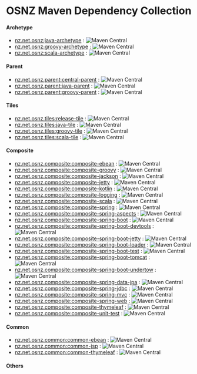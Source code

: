 # OSNZ Maven Dependency Collection

#### Archetype
* [nz.net.osnz:java-archetype](https://github.com/OpenSourceNZ/java-archetype) : ![Maven Central](https://img.shields.io/maven-central/v/nz.net.osnz/java-archetype.svg?style=flat-square)
* [nz.net.osnz:groovy-archetype](https://github.com/OpenSourceNZ/groovy-archetype) : ![Maven Central](https://img.shields.io/maven-central/v/nz.net.osnz/groovy-archetype.svg?style=flat-square)
* [nz.net.osnz:scala-archetype](https://github.com/OpenSourceNZ/scala-archetype) : ![Maven Central](https://img.shields.io/maven-central/v/nz.net.osnz/scala-archetype.svg?style=flat-square)

#### Parent
* [nz.net.osnz.parent:central-parent](https://github.com/OpenSourceNZ/central-parent) : ![Maven Central](https://img.shields.io/maven-central/v/nz.net.osnz.parent/central-parent.svg?style=flat-square)
* [nz.net.osnz.parent:java-parent](https://github.com/OpenSourceNZ/java-parent) : ![Maven Central](https://img.shields.io/maven-central/v/nz.net.osnz.parent/java-parent.svg?style=flat-square)
* [nz.net.osnz.parent:groovy-parent](https://github.com/OpenSourceNZ/groovy-parent) : ![Maven Central](https://img.shields.io/maven-central/v/nz.net.osnz.parent/groovy-parent.svg?style=flat-square)

#### Tiles
* [nz.net.osnz.tiles:release-tile](https://github.com/OSNZ/release-tile) : ![Maven Central](https://img.shields.io/maven-central/v/io.osnz.tiles/release-tile.svg?style=flat-square)
* [nz.net.osnz.tiles:java-tile](https://github.com/OSNZ/java-tile) : ![Maven Central](https://img.shields.io/maven-central/v/io.osnz.tiles/java-tile.svg?style=flat-square)
* [nz.net.osnz.tiles:groovy-tile](https://github.com/OSNZ/groovy-tile) : ![Maven Central](https://img.shields.io/maven-central/v/io.osnz.tiles/groovy-tile.svg?style=flat-square)
* [nz.net.osnz.tiles:scala-tile](https://github.com/OSNZ/scala-tile) : ![Maven Central](https://img.shields.io/maven-central/v/io.osnz.tiles/scala-tile.svg?style=flat-square)

#### Composite
* [nz.net.osnz.composite:composite-ebean](https://github.com/OpenSourceNZ/composite-ebean) : ![Maven Central](https://img.shields.io/maven-central/v/nz.net.osnz.composite/composite-ebean.svg?style=flat-square)
* [nz.net.osnz.composite:composite-groovy](https://github.com/OpenSourceNZ/composite-groovy) : ![Maven Central](https://img.shields.io/maven-central/v/nz.net.osnz.composite/composite-groovy.svg?style=flat-square)
* [nz.net.osnz.composite:composite-jackson](https://github.com/OpenSourceNZ/composite-jackson) : ![Maven Central](https://img.shields.io/maven-central/v/nz.net.osnz.composite/composite-jackson.svg?style=flat-square)
* [nz.net.osnz.composite:composite-jetty](https://github.com/OpenSourceNZ/composite-jetty) : ![Maven Central](https://img.shields.io/maven-central/v/nz.net.osnz.composite/composite-jetty.svg?style=flat-square)
* [nz.net.osnz.composite:composite-kotlin](https://github.com/OpenSourceNZ/composite-kotlin) : ![Maven Central](https://img.shields.io/maven-central/v/nz.net.osnz.composite/composite-kotlin.svg?style=flat-square)
* [nz.net.osnz.composite:composite-logging](https://github.com/OpenSourceNZ/composite-logging) : ![Maven Central](https://img.shields.io/maven-central/v/nz.net.osnz.composite/composite-logging.svg?style=flat-square)
* [nz.net.osnz.composite:composite-scala](https://github.com/OpenSourceNZ/composite-scala) : ![Maven Central](https://img.shields.io/maven-central/v/nz.net.osnz.composite/composite-scala.svg?style=flat-square)
* [nz.net.osnz.composite:composite-spring](https://github.com/OpenSourceNZ/composite-spring) : ![Maven Central](https://img.shields.io/maven-central/v/nz.net.osnz.composite/composite-spring.svg?style=flat-square)
* [nz.net.osnz.composite:composite-spring-aspects](https://github.com/OpenSourceNZ/composite-spring-aspects) : ![Maven Central](https://img.shields.io/maven-central/v/nz.net.osnz.composite/composite-spring-aspects.svg?style=flat-square)
* [nz.net.osnz.composite:composite-spring-boot](https://github.com/OpenSourceNZ/composite-spring-boot) : ![Maven Central](https://img.shields.io/maven-central/v/nz.net.osnz.composite/composite-spring-boot.svg?style=flat-square)
* [nz.net.osnz.composite:composite-spring-boot-devtools](https://github.com/OpenSourceNZ/composite-spring-boot-devtools) : ![Maven Central](https://img.shields.io/maven-central/v/nz.net.osnz.composite/composite-spring-boot-devtools.svg?style=flat-square)
* [nz.net.osnz.composite:composite-spring-boot-jetty](https://github.com/OpenSourceNZ/composite-spring-boot-jetty) : ![Maven Central](https://img.shields.io/maven-central/v/nz.net.osnz.composite/composite-spring-boot-jetty.svg?style=flat-square)
* [nz.net.osnz.composite:composite-spring-boot-loader](https://github.com/OpenSourceNZ/composite-spring-boot-loader) : ![Maven Central](https://img.shields.io/maven-central/v/nz.net.osnz.composite/composite-spring-boot-loader.svg?style=flat-square)
* [nz.net.osnz.composite:composite-spring-boot-test](https://github.com/OpenSourceNZ/composite-spring-boot-test) : ![Maven Central](https://img.shields.io/maven-central/v/nz.net.osnz.composite/composite-spring-boot-test.svg?style=flat-square)
* [nz.net.osnz.composite:composite-spring-boot-tomcat](https://github.com/OpenSourceNZ/composite-spring-boot-tomcat) : ![Maven Central](https://img.shields.io/maven-central/v/nz.net.osnz.composite/composite-spring-boot-tomcat.svg?style=flat-square)
* [nz.net.osnz.composite:composite-spring-boot-undertow](https://github.com/OpenSourceNZ/composite-spring-boot-undertow) : ![Maven Central](https://img.shields.io/maven-central/v/nz.net.osnz.composite/composite-spring-boot-undertow.svg?style=flat-square)
* [nz.net.osnz.composite:composite-spring-data-jpa](https://github.com/OpenSourceNZ/composite-spring-data-jpa) : ![Maven Central](https://img.shields.io/maven-central/v/nz.net.osnz.composite/composite-spring-data-jpa.svg?style=flat-square)
* [nz.net.osnz.composite:composite-spring-jdbc](https://github.com/OpenSourceNZ/composite-spring-jdbc) : ![Maven Central](https://img.shields.io/maven-central/v/nz.net.osnz.composite/composite-spring-jdbc.svg?style=flat-square)
* [nz.net.osnz.composite:composite-spring-mvc](https://github.com/OpenSourceNZ/composite-spring-mvc) : ![Maven Central](https://img.shields.io/maven-central/v/nz.net.osnz.composite/composite-spring-mvc.svg?style=flat-square)
* [nz.net.osnz.composite:composite-spring-web](https://github.com/OpenSourceNZ/composite-spring-web) : ![Maven Central](https://img.shields.io/maven-central/v/nz.net.osnz.composite/composite-spring-web.svg?style=flat-square)
* [nz.net.osnz.composite:composite-thymeleaf](https://github.com/OpenSourceNZ/composite-thymeleaf) : ![Maven Central](https://img.shields.io/maven-central/v/nz.net.osnz.composite/composite-thymeleaf.svg?style=flat-square)
* [nz.net.osnz.composite:composite-unit-test](https://github.com/OpenSourceNZ/composite-unit-test) : ![Maven Central](https://img.shields.io/maven-central/v/nz.net.osnz.composite/composite-unit-test.svg?style=flat-square)


#### Common
* [nz.net.osnz.common:common-ebean](https://github.com/OpenSourceNZ/common-ebean) : ![Maven Central](https://img.shields.io/maven-central/v/nz.net.osnz.common/common-ebean.svg?style=flat-square)
* [nz.net.osnz.common:common-jsp](https://github.com/OpenSourceNZ/common-jsp) : ![Maven Central](https://img.shields.io/maven-central/v/nz.net.osnz.common/common-jsp.svg?style=flat-square)
* [nz.net.osnz.common:common-thymeleaf](https://github.com/OpenSourceNZ/common-thymeleaf) : ![Maven Central](https://img.shields.io/maven-central/v/nz.net.osnz.common/common-thymeleaf.svg?style=flat-square)


#### Others

